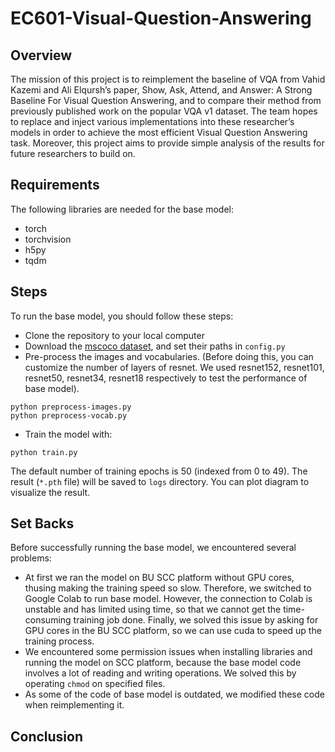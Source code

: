 # EC601-Visual-Question-Answering
## Overview
The mission of this project is to reimplement the baseline of VQA from Vahid Kazemi and Ali Elqursh’s paper, Show, Ask, Attend, and Answer: A Strong Baseline For Visual Question Answering, and to compare their method from previously published work on the popular VQA v1 dataset. The team hopes to replace and inject various implementations into these researcher’s models in order to achieve the most efficient Visual Question Answering task. Moreover, this project aims to provide simple analysis of the results for future researchers to build on. 

## Requirements
The following libraries are needed for the base model:

* torch
* torchvision
* h5py
* tqdm

## Steps

To run the base model, you should follow these steps:

* Clone the repository to your local computer
* Download the [mscoco dataset](https://visualqa.org/vqa_v1_download.html), and set their paths in `config.py`
* Pre-process the images and vocabularies. (Before doing this, you can customize the number of layers of resnet. We used resnet152, resnet101, resnet50, resnet34, resnet18 respectively to test the performance of base model).

```shell
python preprocess-images.py
python preprocess-vocab.py
```

* Train the model with:

```shell
python train.py
```

The default number of training epochs is 50 (indexed from 0 to 49). The result (`*.pth` file) will be saved to `logs` directory. You can plot diagram to visualize the result.

## Set Backs

Before successfully running the base model, we encountered several problems:

* At first we ran the model on BU SCC platform without GPU cores, thusing making the training speed so slow. Therefore, we switched to Google Colab to run base model. However, the connection to Colab is unstable and has limited using time, so that we cannot get the time-consuming training job done. Finally, we solved this issue by asking for GPU cores in the BU SCC platform, so we can use cuda to speed up the training process.
* We encountered some permission issues when installing libraries and running the model on SCC platform, because the base model code involves a lot of reading and writing operations. We solved this by operating `chmod` on specified files.
* As some of the code of base model is outdated, we modified these code when reimplementing it.

## Conclusion
